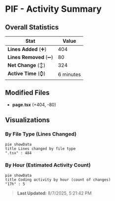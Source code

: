 # PIF - Activity Summary 

## Overall Statistics

| Stat                   | Value                                                             |
| ---------------------- | ----------------------------------------------------------------- |
| **Lines Added** (➕)   | 404                                          |
| **Lines Removed** (➖) | 80                                        |
| **Net Change** (↕)    | 324                |
| **Active Time** (⌚)   | 6 minutes |


## Modified Files
- **page.tsx** (+404, -80)

## Visualizations

### By File Type (Lines Changed)

```mermaid
pie showData
title Lines changed by file type
".tsx" : 484
```

### By Hour (Estimated Activity Count)

```mermaid
pie showData
title Coding activity by hour (count of changes)
"17h" : 5
```


> **Last Updated:** 8/7/2025, 5:21:42 PM